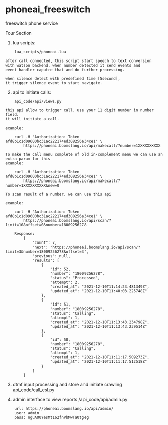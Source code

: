 # phoneai_freeswitch
freeswitch phone service

Four Section

1) lua scripts:
```
    lua_scripts/phoneai.lua
```
    after call connected, this script start speech to text conversion
    with watson backend. when number detected it send events and
    event handler caputre that and do further processing.

    when silence detect with predefined time [5second],
    it trigger silence event to start navigate.

2) api to initiate calls:
```
    api_code/api/views.py
```
    this api allow to trigger call. use your 11 digit number in number field.
    it will initiate a call.

    example:
```
    curl -H "Authorization: Token afd8b1c1d09600bc31ac222174ed308256a34ce1" \
        https://phoneai.boomslang.io/api/makecall/?number=1XXXXXXXXXX
```

    To make the call menu complete of old in-complement menu we can use an extra param for this
    example:
```
    curl -H "Authorization: Token afd8b1c1d09600bc31ac222174ed308256a34ce1" \
        https://phoneai.boomslang.io/api/makecall/?number=1XXXXXXXXXX&new=0
```

    To scan result of a number, we can use this api

    example:
```
    curl -H "Authorization: Token afd8b1c1d09600bc31ac222174ed308256a34ce1" \
        https://phoneai.boomslang.io/api/scan/?limit=10&offset=0&number=18009256278

    Response:
        {
            "count": 7,
            "next": "https://phoneai.boomslang.io/api/scan/?limit=3&number=18009256278&offset=3",
            "previous": null,
            "results": [
                {
                    "id": 52,
                    "number": "18009256278",
                    "status": "Processed",
                    "attempt": 2,
                    "created_at": "2021-12-10T11:14:23.481349Z",
                    "updated_at": "2021-12-10T11:40:03.225748Z"
                },
                {
                    "id": 51,
                    "number": "18009256278",
                    "status": "Calling",
                    "attempt": 1,
                    "created_at": "2021-12-10T11:13:43.234798Z",
                    "updated_at": "2021-12-10T11:13:43.239514Z"
                },
                {
                    "id": 50,
                    "number": "18009256278",
                    "status": "Calling",
                    "attempt": 1,
                    "created_at": "2021-12-10T11:11:17.509273Z",
                    "updated_at": "2021-12-10T11:11:17.512518Z"
                }
            ]
        }
```

3) dtmf input processing and store and initiate crawling
    api_code/call_esl.py

4) admin interface to view reports
    /api_code/api/admin.py
```
    url: https://phoneai.boomslang.io/api/admin/
    user: admin
    pass: nguAO0YesMt162fnVbMwTa0tgeg
```
